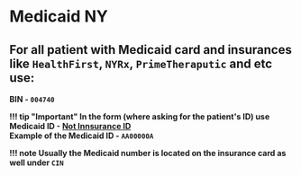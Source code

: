 # Medicaid NY
## For all patient with Medicaid card and insurances like `HealthFirst`, `NYRx`, `PrimeTheraputic` and etc use:
<b>BIN<b> - `004740`

!!! tip "Important"
    In the form (where asking for the patient's ID) use Medicaid ID - <b><u>Not Innsurance ID</u></b></br>Example of the Medicaid ID - `AA00000A`

!!! note
    Usually the Medicaid number is located on the insurance card as well under `CIN`